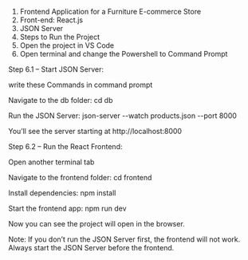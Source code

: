 1. Frontend Application for a Furniture E-commerce Store
2. Front-end: React.js
3. JSON Server
4. Steps to Run the Project
5. Open the project in VS Code
6. Open terminal and change the Powershell to Command Prompt

Step 6.1 – Start JSON Server:

write these Commands in command prompt

Navigate to the db folder:
cd db

Run the JSON Server:
json-server --watch products.json --port 8000

You’ll see the server starting at http://localhost:8000

Step 6.2 – Run the React Frontend:

Open another terminal tab

Navigate to the frontend folder:
cd frontend

Install dependencies:
npm install

Start the frontend app:
npm run dev

Now you can see the project will open in the browser.

Note:
If you don’t run the JSON Server first, the frontend will not work.
Always start the JSON Server before the frontend.
